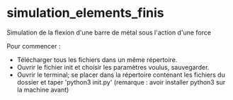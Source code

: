 # simulation_elements_finis
Simulation de la flexion d'une barre de métal sous l'action d'une force

Pour commencer :
- Télécharger tous les fichiers dans un même répertoire.
- Ouvrir le fichier init et choisir les paramètres voulus, sauvegarder.
- Ouvrir le terminal; se placer dans la répertoire contenant les fichiers du dossier et taper 'python3 init.py' (remarque : avoir installer python3 sur la machine avant)



